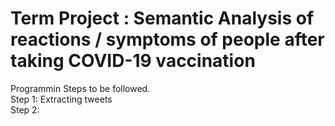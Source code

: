 # Term Project : Semantic Analysis of reactions / symptoms of people after taking COVID-19 vaccination
Programmin Steps to be followed.<br/>
Step 1: Extracting tweets <br/>
Step 2: 
